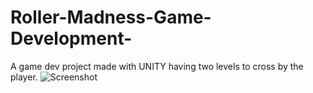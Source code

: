 # Roller-Madness-Game-Development-
A game dev project made with UNITY having two levels to cross by the player.
![Screenshot](screenshot1.png=250*250)
